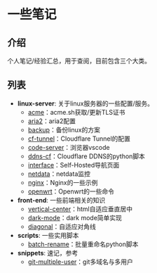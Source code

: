 # 一些笔记

## 介绍
个人笔记/经验汇总，用于查阅，目前包含三个大类。

## 列表
* **linux-server**: 关于linux服务器的一些配置/服务。
  * [acme](/linux-server/acme)：acme.sh获取/更新TLS证书
  * [aria2](/linux-server/aria2)：aria2配置
  * [backup](/linux-server/backup)：备份linux的方案
  * [cf-tunnel](/linux-server/cloudflare-tunnel)：Cloudflare Tunnel的配置
  * [code-server](/linux-server/code-server)：浏览器vscode
  * [ddns-cf](/linux-server/ddns-cf)：Cloudflare DDNS的python脚本
  * [interface](/linux-server/interface)：Self-Hosted导航页面
  * [netdata](/linux-server/netdata)：netdata监控
  * [nginx](/linux-server/nginx)：Nginx的一些示例
  * [openwrt](/linux-server/openwrt)：Openwrt的一些命令
* **front-end**: 一些前端相关的知识
  * [vertical-center](/front-end/vertical-center)：html自适应垂直居中
  * [dark-mode](/front-end/dark-mode)：dark mode简单实现
  * [diagonal](/front-end/diagonal)：自适应对角线
* **scripts**: 一些实用脚本
  * [batch-rename](/scripts/batch-rename)：批量重命名python脚本
* **snippets**: 速记，参考
  * [git-multiple-user](/snippets/git-domain-map-user)：git多域名与多用户